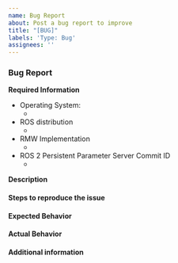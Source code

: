 ```yaml
---
name: Bug Report
about: Post a bug report to improve
title: "[BUG]"
labels: 'Type: Bug'
assignees: ''
---
```


### Bug Report

**Required Information**

- Operating System:
  - <!-- OS and version (e.g. Ubuntu 24.04...) -->
- ROS distribution
  - <!-- ROS 2 (e.g. Humble / Iron / Jazzy / Rolling...) -->
- RMW Implementation
  - <!-- RMW (e.g. rmw_fastrtps...) -->
- ROS 2 Persistent Parameter Server Commit ID
  - <!-- Commit Hash -->

**Description**

<!-- A clear and concise description of what the bug is -->

#### Steps to reproduce the issue

<!-- Detailed instructions on how to reliably reproduce this issue http://sscce.org/
``` code that can be copy-pasted is preferred ``` -->

#### Expected Behavior

<!-- What do you expect to happen? -->

#### Actual Behavior

<!-- What actually happened? -->

#### Additional information

<!-- If you have more details information, please describe here. -->